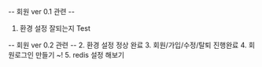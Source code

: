-- 회원 ver 0.1 관련 --
1. 환경 설정 잘되는지 Test 

-- 회원 ver 0.2 관련 --
2. 환경 설정 정상 완료
3. 회원/가입/수정/탈퇴 진행완료
4. 회원로그인 만들기 ~!
5. redis 설정 해보기


